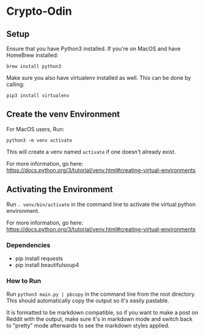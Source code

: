 # Crypto-Odin

## Setup
Ensure that you have Python3 installed. If you're on MacOS and have HomeBrew installed:
```
brew install python3
```
Make sure you also have virtualenv installed as well. This can be done by calling:
```
pip3 install virtualenv
```

## Create the venv Environment
For MacOS users, Run:
```
python3 -m venv activate
```
This will create a venv named `activate` if one doesn't already exist.

For more information, go here: https://docs.python.org/3/tutorial/venv.html#creating-virtual-environments

## Activating the Environment
Run `. venv/bin/activate` in the command line to activate the virtual python environment.

For more information, go here: https://docs.python.org/3/tutorial/venv.html#creating-virtual-environments

### Dependencies
- pip install requests
- pip install beautifulsoup4

### How to Run
Run `python3 main.py | pbcopy` in the command line from the root directory. This should automatically copy the output so it's easily pastable.

It is formatted to be markdown compatible, so if you want to make a post on Reddit with the output, make sure it's in markdown mode and switch back to "pretty" mode afterwards to see the markdown styles applied.
